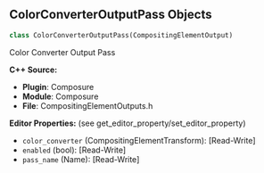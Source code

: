 ## ColorConverterOutputPass Objects

```python
class ColorConverterOutputPass(CompositingElementOutput)
```

Color Converter Output Pass

**C++ Source:**

- **Plugin**: Composure
- **Module**: Composure
- **File**: CompositingElementOutputs.h

**Editor Properties:** (see get_editor_property/set_editor_property)

- ``color_converter`` (CompositingElementTransform):  [Read-Write]
- ``enabled`` (bool):  [Read-Write]
- ``pass_name`` (Name):  [Read-Write]

<a id="unreal.CompositingMediaCaptureOutput"></a>